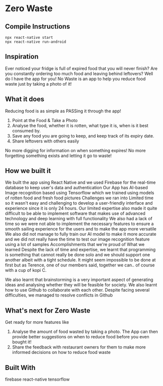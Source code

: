 # Zero Waste

## Compile Instructions
```
npx react-native start
npx react-native run-android
```

## Inspiration
Ever noticed your fridge is full of expired food that you will never finish? Are you constantly ordering too much food and leaving behind leftovers? Well do I have the app for you! No Waste is an app to help you reduce food waste just by taking a photo of it!

## What it does
Reducing food is as simple as PASSing it through the app!

1. Point at the Food & Take a Photo
2. Analyse the food, whether it is rotten, what type it is, when is it best consumed by.
3. Save any food you are going to keep, and keep track of its expiry date.
4. Share leftovers with others easily

No more digging for information on when something expires! No more forgetting something exists and letting it go to waste!

## How we built it
We built the app using React Native and we used Firebase for the real-time database to keep user's data and authentication
Our App has AI-based Image recognition based using Tensorflow which we trained using models of rotten food and fresh food pictures
Challenges we ran into
Limited time so it wasn't easy and challenging to develop a user-friendly interface and experience since it is only 24 hours.
Our limited expertise also made it quite difficult to be able to implement software that makes use of advanced technology and deep learning with full functionality
We also had a lack of time so we were not able to implement the necessary features to ensure a smooth sailing experience for the users and to make the app more versatile
We also did not manage to fully train our AI model to make it more accurate and we did not really have the time to test our image recognition feature using a lot of samples
Accomplishments that we're proud of
What we learned
Despite the lack of time and expertise, we learnt that programming is something that cannot really be done solo and we should support one another albeit with a tight schedule. It might seem impossible to be done at first but as Terence, one of our members said, together we can.. of course with a cup of kopi C.

We also learnt that brainstorming is a very important aspect of generating ideas and analysing whether they will be feasible for society. We also learnt how to use Github to collaborate with each other. Despite facing several difficulties, we managed to resolve conflicts in Github

## What's next for Zero Waste
Get ready for more features like

1. Analyse the amount of food wasted by taking a photo. The App can then provide better suggestions on when to reduce food before you even bought it!
2. Share the feedback with restaurant owners for them to make more informed decisions on how to reduce food waste

## Built With
firebase
react-native
tensorflow
